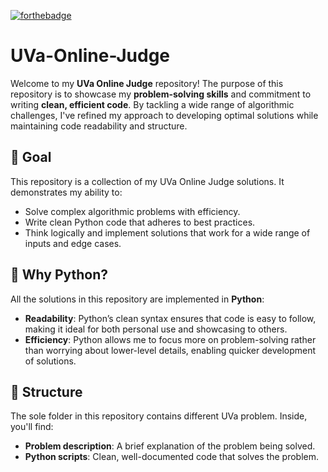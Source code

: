 [![forthebadge](https://forthebadge.com/images/badges/built-with-love.svg)](https://forthebadge.com) 



# UVa-Online-Judge

Welcome to my **UVa Online Judge** repository! The purpose of this repository is to showcase my **problem-solving skills** and commitment to writing **clean, efficient code**. By tackling a wide range of algorithmic challenges, I've refined my approach to developing optimal solutions while maintaining code readability and structure.

## 🎯 Goal

This repository is a collection of my UVa Online Judge solutions. It demonstrates my ability to:
- Solve complex algorithmic problems with efficiency.
- Write clean Python code that adheres to best practices.
- Think logically and implement solutions that work for a wide range of inputs and edge cases.

## 🐍 Why Python?

All the solutions in this repository are implemented in **Python**:
- **Readability**: Python’s clean syntax ensures that code is easy to follow, making it ideal for both personal use and showcasing to others.
- **Efficiency**: Python allows me to focus more on problem-solving rather than worrying about lower-level details, enabling quicker development of solutions.

## 📂 Structure

The sole folder in this repository contains different UVa problem. Inside, you'll find:
- **Problem description**: A brief explanation of the problem being solved.
- **Python scripts**: Clean, well-documented code that solves the problem.
